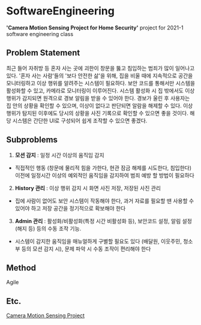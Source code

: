 # SoftwareEngineering

**'Camera Motion Sensing Project for Home Security'** project for 2021-1 software engineering class


## Problem Statement
최근 들어 자취방 등 혼자 사는 곳에 괴한이 창문을 뚫고 침입하는 범죄가 많이 일어나고 있다. '혼자 사는 사람'들의 '보다 안전한 삶'을 위해, 집을 비울 때에 지속적으로 공간을 모니터링하고 이상 행위를 알려주는 시스템이 필요하다. 보안 코드를 통해서만 시스템을 활성화할 수 있고, 카메라로 모니터링이 이루어진다. 시스템 활성화 시 집 밖에서도 이상 행위가 감지되면 원격으로 경보 알림을 받을 수 있어야 한다. 경보가 울린 후 사용자는 집 안의 상황을 확인할 수 있으며, 이상이 없다고 판단되면 알람을 해제할 수 있다. 이상 행위가 탐지된 이후에도 당시의 상황을 사진 기록으로 확인할 수 있으면 좋을 것이다. 해당 시스템은 간단한 UI로 구성되어 쉽게 조작할 수 있으면 좋겠다.


## Subproblems
1. **모션 감지** : 일정 시간 이상의 움직임 감지
- 직접적인 행동 (창문에 물리적 힘을 가한다, 현관 잠금 해제를 시도한다, 침입한다) 이전에 일정시간 이상의 예외적인 움직임을 감지하여 범죄 예방 할 방법이 필요하다
2. **History 관리** : 이상 행위 감지 시 화면 사진 저장, 저장된 사진 관리
- 집에 사람이 없어도 보안 시스템이 작동해야 한다, 과거 자료를 필요할 땐 사용할 수 있어야 하고 저장 공간을 정기적으로 확보해야 한다
3. **Admin 관리** : 활성화/비활성화(특정 시간 비활성화 등), 보안코드 설정, 알림 설정(해지 등) 등의 수동 조작 기능.
- 시스템이 감지한 움직임을 매뉴얼하게 구별할 필요도 있다 (배달원, 이웃주민, 청소부 등의 모션 감지 시), 문제 파악 시 수동 조작이 편리해야 한다


## Method
Agile


## Etc.
[Camera Motion Sensing Project](https://nevonprojects.com/camera-motion-sensing-project/)
